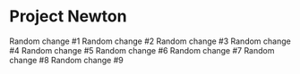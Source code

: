 # Project Newton

Random change #1
Random change #2
Random change #3
Random change #4
Random change #5
Random change #6
Random change #7
Random change #8
Random change #9

